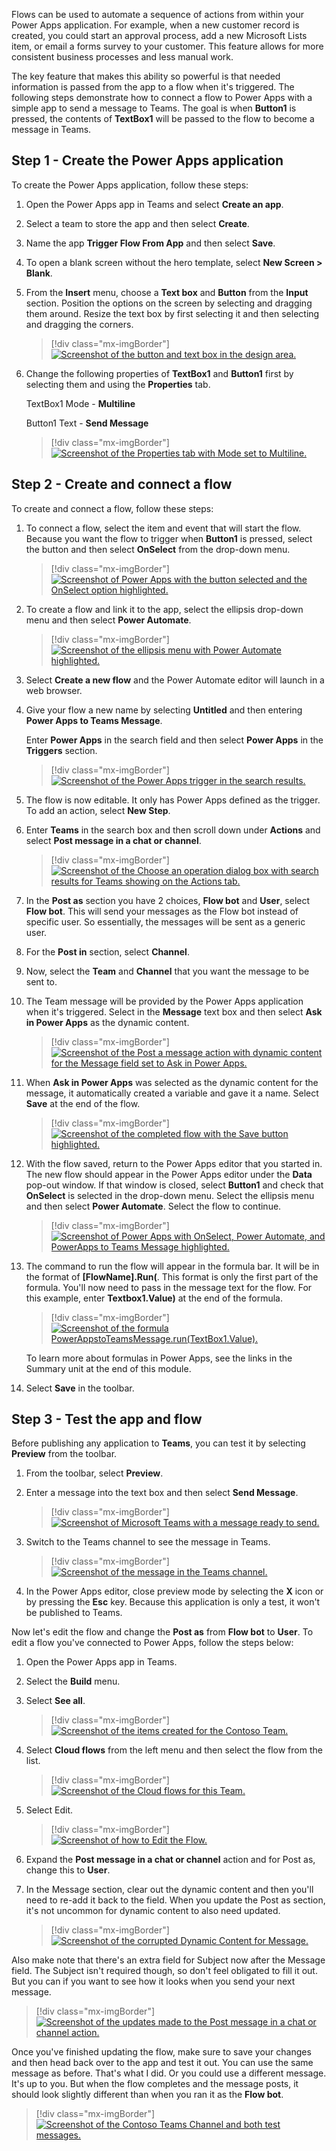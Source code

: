 Flows can be used to automate a sequence of actions from within your Power Apps application. For example, when a new customer record is created, you could start an approval process, add a new Microsoft Lists item, or email a forms survey to your customer. This feature allows for more consistent business processes and less manual work.

The key feature that makes this ability so powerful is that needed information is passed from the app to a flow when it's triggered. The following steps demonstrate how to connect a flow to Power Apps with a simple app to send a message to Teams. The goal is when **Button1** is pressed, the contents of **TextBox1** will be passed to the flow to become a message in Teams.

## Step 1 - Create the Power Apps application

To create the Power Apps application, follow these steps:

1. Open the Power Apps app in Teams and select **Create an app**.

1. Select a team to store the app and then select **Create**.

1. Name the app **Trigger Flow From App** and then select **Save**.

1. To open a blank screen without the hero template, select **New Screen > Blank**.

1. From the **Insert** menu, choose a **Text box** and **Button** from the **Input** section. Position the options on the screen by selecting and dragging them around. Resize the text box by first selecting it and then selecting and dragging the corners.

   > [!div class="mx-imgBorder"]
   > [![Screenshot of the button and text box in the design area.](../media/image-12.png)](../media/image-12.png#lightbox)

1. Change the following properties of **TextBox1** and **Button1** first by selecting them and using the **Properties** tab.

    TextBox1 Mode - **Multiline**

    Button1 Text - **Send Message**

    > [!div class="mx-imgBorder"]
    > [![Screenshot of the Properties tab with Mode set to Multiline.](../media/image-13.png)](../media/image-13.png#lightbox)

## Step 2 - Create and connect a flow

To create and connect a flow, follow these steps:

1. To connect a flow, select the item and event that will start the flow. Because you want the flow to trigger when **Button1** is pressed, select the button and then select **OnSelect** from the drop-down menu.

   > [!div class="mx-imgBorder"]
   > [![Screenshot of Power Apps with the button selected and the OnSelect option highlighted.](../media/image-14.png)](../media/image-14.png#lightbox)

1. To create a flow and link it to the app, select the ellipsis drop-down menu and then select **Power Automate**.

   > [!div class="mx-imgBorder"]
   > [![Screenshot of the ellipsis menu with Power Automate highlighted.](../media/image-15.png)](../media/image-15.png#lightbox)

1. Select **Create a new flow** and the Power Automate editor will launch in a web browser.

1. Give your flow a new name by selecting **Untitled** and then entering **Power Apps to Teams Message**.

   Enter **Power Apps** in the search field and then select **Power Apps** in the **Triggers** section.

   > [!div class="mx-imgBorder"]
   > [![Screenshot of the Power Apps trigger in the search results.](../media/image-16.png)](../media/image-16.png#lightbox)

1. The flow is now editable. It only has Power Apps defined as the trigger. To add an action, select **New Step**.

1. Enter **Teams** in the search box and then scroll down under **Actions** and select **Post message in a chat or channel**.

   > [!div class="mx-imgBorder"]
   > [![Screenshot of the Choose an operation dialog box with search results for Teams showing on the Actions tab.](../media/image-17.png)](../media/image-17.png#lightbox)

1. In the **Post as** section you have 2 choices, **Flow bot** and **User**, select **Flow bot**. This will send your messages as the Flow bot instead of specific user. So essentially, the messages will be sent as a generic user.

1. For the **Post in** section, select **Channel**.

1. Now, select the **Team** and **Channel** that you want the message to be sent to.

1. The Team message will be provided by the Power Apps application when it's triggered. Select in the **Message** text box and then select **Ask in Power Apps** as the dynamic content.

   > [!div class="mx-imgBorder"]
   > [![Screenshot of the Post a message action with dynamic content for the Message field set to Ask in Power Apps.](../media/image-18.png)](../media/image-18.png#lightbox)

1. When **Ask in Power Apps** was selected as the dynamic content for the message, it automatically created a variable and gave it a name. Select **Save** at the end of the flow.

   > [!div class="mx-imgBorder"]
   > [![Screenshot of the completed flow with the Save button highlighted.](../media/image-19.png)](../media/image-19.png#lightbox)

1. With the flow saved, return to the Power Apps editor that you started in. The new flow should appear in the Power Apps editor under the **Data** pop-out window. If that window is closed, select **Button1** and check that **OnSelect** is selected in the drop-down menu. Select the ellipsis menu and then select **Power Automate**. Select the flow to continue.

   > [!div class="mx-imgBorder"]
   > [![Screenshot of Power Apps with OnSelect, Power Automate, and PowerApps to Teams Message highlighted.](../media/image-20.png)](../media/image-20.png#lightbox)

1. The command to run the flow will appear in the formula bar. It will be in the format of **[FlowName].Run(**. This format is only the first part of the formula. You'll now need to pass in the message text for the flow. For this example, enter **Textbox1.Value)** at the end of the formula.

   > [!div class="mx-imgBorder"]
   > [![Screenshot of the formula PowerAppstoTeamsMessage.run(TextBox1.Value).](../media/image-21.png)](../media/image-21.png#lightbox)

    To learn more about formulas in Power Apps, see the links in the Summary unit at the end of this module.

1. Select **Save** in the toolbar.

## Step 3 - Test the app and flow

Before publishing any application to **Teams**, you can test it by selecting **Preview** from the toolbar.

1. From the toolbar, select **Preview**.

1. Enter a message into the text box and then select **Send Message**.

   > [!div class="mx-imgBorder"]
   > [![Screenshot of Microsoft Teams with a message ready to send.](../media/image-22.png)](../media/image-22.png#lightbox)

1. Switch to the Teams channel to see the message in Teams.

   > [!div class="mx-imgBorder"]
   > [![Screenshot of the message in the Teams channel.](../media/image-23.png)](../media/image-23.png#lightbox)

1. In the Power Apps editor, close preview mode by selecting the **X** icon or by pressing the **Esc** key. Because this application is only a test, it won't be published to Teams.

Now let's edit the flow and change the **Post as** from **Flow bot** to **User**. To edit a flow you've connected to Power Apps, follow the steps below:

1. Open the Power Apps app in Teams.

1. Select the **Build** menu.

1. Select **See all**.

   > [!div class="mx-imgBorder"]
   > [![Screenshot of the items created for the Contoso Team.](../media/items-27.png)](../media/items-27.png#lightbox)

1. Select **Cloud flows** from the left menu and then select the flow from the list.

   > [!div class="mx-imgBorder"]
   > [![Screenshot of the Cloud flows for this Team.](../media/cloud-flows-28.png)](../media/cloud-flows-28.png#lightbox)

1. Select Edit.

   > [!div class="mx-imgBorder"]
   > [![Screenshot of how to Edit the Flow.](../media/edit-flow-29.png)](../media/edit-flow-29.png#lightbox)

1. Expand the **Post message in a chat or channel** action and for Post as, change this to **User**.

1. In the Message section, clear out the dynamic content and then you'll need to re-add it back to the field. When you update the Post as section, it's not uncommon for dynamic content to also need updated.

   > [!div class="mx-imgBorder"]
   > [![Screenshot of the corrupted Dynamic Content for Message.](../media/corrupt-32.png)](../media/corrupt-32.png#lightbox)

Also make note that there's an extra field for Subject now after the Message field. The Subject isn't required though, so don't feel obligated to fill it out. But you can if you want to see how it looks when you send your next message.

   > [!div class="mx-imgBorder"]
   > [![Screenshot of the updates made to the Post message in a chat or channel action.](../media/updates-30.png)](../media/updates-30.png#lightbox)

Once you've finished updating the flow, make sure to save your changes and then head back over to the app and test it out. You can use the same message as before. That's what I did. Or you could use a different message. It's up to you. But when the flow completes and the message posts, it should look slightly different than when you ran it as the **Flow bot**.

   > [!div class="mx-imgBorder"]
   > [![Screenshot of the Contoso Teams Channel and both test messages.](../media/test-31.png)](../media/test-31.png#lightbox)
